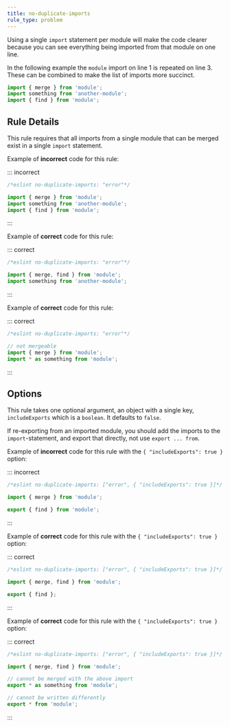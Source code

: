 ```yaml
---
title: no-duplicate-imports
rule_type: problem
---
```



Using a single `import` statement per module will make the code clearer because you can see everything being imported from that module on one line.

In the following example the `module` import on line 1 is repeated on line 3. These can be combined to make the list of imports more succinct.

```js
import { merge } from 'module';
import something from 'another-module';
import { find } from 'module';
```

## Rule Details

This rule requires that all imports from a single module that can be merged exist in a single `import` statement.

Example of **incorrect** code for this rule:

::: incorrect

```js
/*eslint no-duplicate-imports: "error"*/

import { merge } from 'module';
import something from 'another-module';
import { find } from 'module';
```

:::

Example of **correct** code for this rule:

::: correct

```js
/*eslint no-duplicate-imports: "error"*/

import { merge, find } from 'module';
import something from 'another-module';
```

:::

Example of **correct** code for this rule:

::: correct

```js
/*eslint no-duplicate-imports: "error"*/

// not mergeable
import { merge } from 'module';
import * as something from 'module';
```

:::

## Options

This rule takes one optional argument, an object with a single key, `includeExports` which is a `boolean`. It defaults to `false`.

If re-exporting from an imported module, you should add the imports to the `import`-statement, and export that directly, not use `export ... from`.

Example of **incorrect** code for this rule with the `{ "includeExports": true }` option:

::: incorrect

```js
/*eslint no-duplicate-imports: ["error", { "includeExports": true }]*/

import { merge } from 'module';

export { find } from 'module';
```

:::

Example of **correct** code for this rule with the `{ "includeExports": true }` option:

::: correct

```js
/*eslint no-duplicate-imports: ["error", { "includeExports": true }]*/

import { merge, find } from 'module';

export { find };
```

:::

Example of **correct** code for this rule with the `{ "includeExports": true }` option:

::: correct

```js
/*eslint no-duplicate-imports: ["error", { "includeExports": true }]*/

import { merge, find } from 'module';

// cannot be merged with the above import
export * as something from 'module';

// cannot be written differently
export * from 'module';
```

:::
